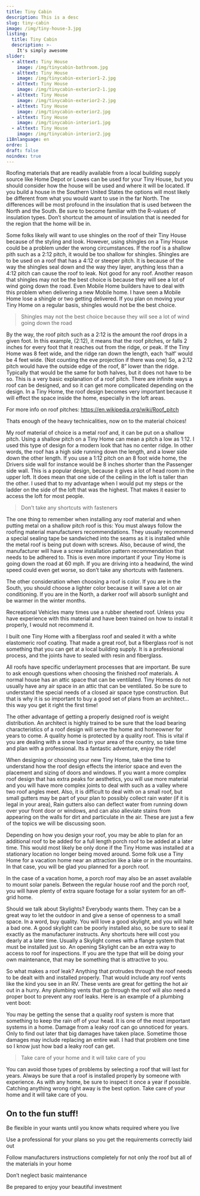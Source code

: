 ```yaml
---
title: Tiny Cabin
description: This is a desc
slug: tiny-cabin
image: /img/tiny-house-3.jpg
listing:
  title: Tiny Cabin
  description: >-
    It's simply awesome
slider:
  - alttext: Tiny House
    image: /img/tinycabin-bathroom.jpg
  - alttext: Tiny House
    image: /img/tinycabin-exterior1-2.jpg
  - alttext: Tiny House
    image: /img/tinycabin-exterior2-1.jpg
  - alttext: Tiny House
    image: /img/tinycabin-exterior2-2.jpg
  - alttext: Tiny House
    image: /img/tinycabin-exterior2.jpg
  - alttext: Tiny House
    image: /img/tinycabin-interior1.jpg
  - alttext: Tiny House
    image: /img/tinycabin-interior2.jpg 
i18nlanguage: en
ordre: 1
draft: false
noindex: true
---
```

Roofing materials that are readily available from a local building supply source like Home Depot or Lowes can be used for your Tiny House, but you should consider how the house will be used and where it will be located. If you build a house in the Southern United States the options will most likely be different from what you would want to use in the far North. The differences will be most profound in the insulation that is used between the North and the South. Be sure to become familiar with the R-values of insulation types. Don’t shortcut the amount of insulation that is needed for the region that the home will be in. 

Some folks likely will want to use shingles on the roof of their Tiny House because of the styling and look. However, using shingles on a Tiny House could be a problem under the wrong circumstances. If the roof is a shallow pith such as a 2:12 pitch, it would be too shallow for shingles. Shingles are to be used on a roof that has a 4:12 or steeper pitch. It is because of the way the shingles seal down and the way they layer, anything less than a 4:12 pitch can cause the roof to leak. Not good for any roof. Another reason that shingles may not be the best choice is because they will see a lot of wind going down the road. Even Mobile Home builders have to deal with this problem when delivering a new Mobile home. I have seen a Mobile Home lose a shingle or two getting delivered. If you plan on moving your Tiny Home on a regular basis, shingles would not be the best choice.

> Shingles may not the best choice because they will see a lot of wind going down the road

By the way, the roof pitch such as a 2:12 is the amount the roof drops in a given foot. In this example, (2:12), it means that the roof pitches, or falls 2 inches for every foot that it reaches out from the ridge, or peak. If the Tiny Home was 8 feet wide, and the ridge ran down the length, each ‘half’ would be 4 feet wide. (Not counting the eve projection if there was one) So, a 2:12 pitch would have the outside edge of the roof, 8” lower than the ridge. Typically that would be the same for both halves, but it does not have to be so. This is a very basic explanation of a roof pitch. There are infinite ways a roof can be designed, and so it can get more complicated depending on the design. In a Tiny Home, the roof design becomes very important because it will effect the space inside the home, especially in the loft areas. 

For more info on roof pitches: https://en.wikipedia.org/wiki/Roof_pitch

Thats enough of the heavy technicalities, now on to the material choices!

My roof material of choice is a metal roof and, it can be put on a shallow pitch. Using a shallow pitch on a Tiny Home can mean a pitch a low as 1:12. I used this type of design for a modern look that has no center ridge. In other words, the roof has a high side running down the length, and a lower side down the other length. If you use a 1:12 pitch on an 8 foot wide home, the Drivers side wall for instance would be 8 inches shorter than the Passenger side wall. This is a popular design, because it gives a lot of head room in the upper loft. It does mean that one side of the ceiling in the loft is taller than the other. I used that to my advantage when I would put my steps or the ladder on the side of the loft that was the highest. That makes it easier to access the loft for most people.

> Don’t take any shortcuts with fasteners

The one thing to remember when installing any roof material and when putting metal on a shallow pitch roof is this: You must always follow the roofing material manufacturers recommendations. They usually recommend a special sealing tape be sandwiched into the seams as it is installed while the metal roof is being put down with screws. Also, because of wind, the manufacturer will have a screw installation pattern recommendation that needs to be adhered to. This is even more important if your Tiny Home is going down the road at 60 mph. If you are driving into a headwind, the wind speed could even get worse, so don’t take any shortcuts with fasteners.

The other consideration when choosing a roof is color. If you are in the South, you should choose a lighter color because it will save a lot on air conditioning. If you are in the North, a darker roof will absorb sunlight and be warmer in the winter months.

Recreational Vehicles many times use a rubber sheeted roof. Unless you have experience with this material and have been trained on how to install it properly, I would not recommend it. 

I built one Tiny Home with a fiberglass roof and sealed it with a white elastomeric roof coating. That made a great roof, but a fiberglass roof is not something that you can get at a local building supply. It is a professional process, and the joints have to sealed with resin and fiberglass. 

All roofs have specific underlayment processes that are important. Be sure to ask enough questions when choosing the finished roof materials. A normal house has an attic space that can be ventilated. Tiny Homes do not usually have any air space in an attic that can be ventilated. So be sure to understand the special needs of a closed air space type construction. But that is why it is so important to buy a good set of plans from an architect…this way you get it right the first time!

The other advantage of getting a properly designed roof is weight distribution. An architect is highly trained to be sure that the load bearing characteristics of a roof design will serve the home and homeowner for years to come. A quality home is protected by a quality roof. This is vital if you are dealing with a snow load in your area of the country, so take time and plan with a professional. Its a fantastic adventure, enjoy the ride!

When designing or choosing your new Tiny Home, take the time to understand how the roof design effects the interior space and even the placement and sizing of doors and windows. If you want a more complex roof design that has extra peaks for aesthetics, you will use more material and you will have more complex joints to deal with such as a valley where two roof angles meet. Also, it is difficult to deal with on a small roof, but small gutters may be part of your plan to possibly collect rain water (if it is legal in your area), Rain gutters also can deflect water from running down over your front door or windows, and can also alleviate stains from appearing on the walls for dirt and particulate in the air. These are just a few of the topics we will be discussing soon.

Depending on how you design your roof, you may be able to plan for an additional roof to be added for a full length porch roof to be added at a later time. This would most likely be only done if the Tiny Home was installed at a stationary location no longer being moved around. Some folk use a Tiny Home for a vacation home near an attraction like a lake or in the mountains. In that case, you will be glad you planned for a porch roof.

In the case of a vacation home, a porch roof may also be an asset available to mount solar panels. Between the regular house roof and the porch roof, you will have plenty of extra square footage for a solar system for an off-grid home.

Should we talk about Skylights? Everybody wants them. They can be a great way to let the outdoor in and give a sense of openness to a small space. In a word, buy quality. You will love a good skylight, and you will hate a bad one. A good skylight can be poorly installed also, so be sure to seal it exactly as the manufacturer instructs. Any shortcuts here will cost you dearly at a later time. Usually a Skylight comes with a flange system that must be installed just so. An opening Skylight can be an extra way to access to roof for inspections. If you are the type that will be doing your own maintenance, that may be something that is attractive to you.

So what makes a roof leak? Anything that protrudes through the roof needs to be dealt with and installed properly. That would include any roof vents like the kind you see in an RV. These vents are great for getting the hot air out in a hurry. Any plumbing vents that go through the roof will also need a proper boot to prevent any roof leaks. Here is an example of a plumbing vent boot:

You may be getting the sense that a quality roof system is more that something to keep the rain off of your head. It is one of the most important systems in a home. Damage from a leaky roof can go unnoticed for years. Only to find out later that big damages have taken place. Sometime those damages may include replacing an entire wall. I had that problem one time so I know just how bad a leaky roof can get.

> Take care of your home and it will take care of you

You can avoid those types of problems by selecting a roof that will last for years. Always be sure that a roof is installed properly by someone with experience. As with any home, be sure to inspect it once a year if possible. Catching anything wrong right away is the best option. Take care of your home and it will take care of you.


## On to the fun stuff!

Be flexible in your wants until you know whats required where you live

Use a professional for your plans so you get the requirements correctly laid out

Follow manufacturers instructions completely for not only the roof but all of the materials in your home

Don’t neglect basic maintenance

Be prepared to enjoy your beautiful investment 
